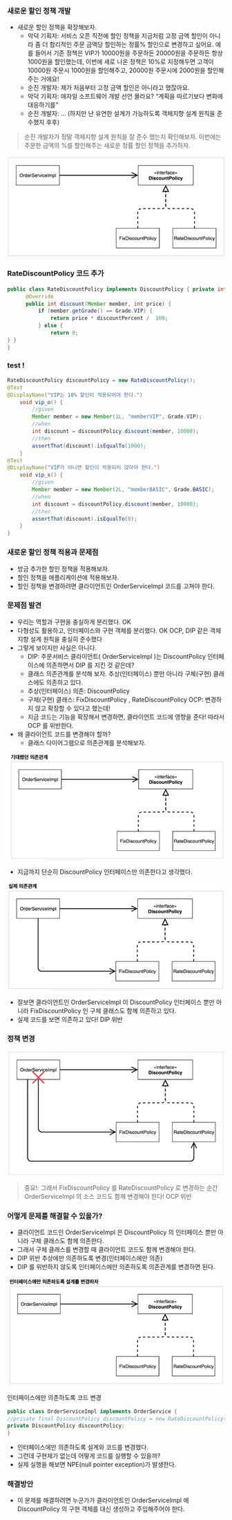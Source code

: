 ### 새로운 할인 정책 개발
- 새로운 할인 정책을 확장해보자.
  - 악덕 기획자: 서비스 오픈 직전에 할인 정책을 지금처럼 고정 금액 할인이 아니라 좀 더 합리적인 주문 금액당 할인하는 정률% 할인으로 변경하고 싶어요. 예를 들어서 기존 정책은 VIP가 10000원을 주문하든 20000원을 주문하든 항상 1000원을 할인했는데, 이번에 새로 나온 정책은 10%로 지정해두면 고객이 10000원 주문시 1000원을 할인해주고, 20000원 주문시에 2000원을 할인해주는 거에요!
  - 순진 개발자: 제가 처음부터 고정 금액 할인은 아니라고 했잖아요.
  - 악덕 기획자: 애자일 소프트웨어 개발 선언 몰라요? “계획을 따르기보다 변화에 대응하기를”
  - 순진 개발자: ... (하지만 난 유연한 설계가 가능하도록 객체지향 설계 원칙을 준수했지 후후)

> 순진 개발자가 정말 객체지향 설계 원칙을 잘 준수 했는지 확인해보자. 이번에는 주문한 금액의 %를
할인해주는 새로운 정률 할인 정책을 추가하자.

![img_8.png](assets/img_8.png)

### RateDiscountPolicy 코드 추가
```java
public class RateDiscountPolicy implements DiscountPolicy { private int discountPercent = 10; //10% 할인
      @Override
      public int discount(Member member, int price) {
          if (member.getGrade() == Grade.VIP) {
              return price * discountPercent /  100;
          } else {
              return 0;
} }
}

```

### test ! 
```java
RateDiscountPolicy discountPolicy = new RateDiscountPolicy();
@Test
@DisplayName("VIP는 10% 할인이 적용되어야 한다.")
    void vip_o() {
        //given
        Member member = new Member(1L, "memberVIP", Grade.VIP);
        //when
        int discount = discountPolicy.discount(member, 10000);
        //then
        assertThat(discount).isEqualTo(1000);
    }
@Test
@DisplayName("VIP가 아니면 할인이 적용되지 않아야 한다.")
    void vip_x() {
        //given
        Member member = new Member(2L, "memberBASIC", Grade.BASIC);
        //when
        int discount = discountPolicy.discount(member, 10000);
        //then
        assertThat(discount).isEqualTo(0);
    }
}
```
### 새로운 할인 정책 적용과 문제점
- 방금 추가한 할인 정책을 적용해보자.
- 할인 정책을 애플리케이션에 적용해보자.
- 할인 정책을 변경하려면 클라이언트인 OrderServiceImpl 코드를 고쳐야 한다.

### 문제점 발견
- 우리는 역할과 구현을 충실하게 분리했다. OK
- 다형성도 활용하고, 인터페이스와 구현 객체를 분리했다. OK OCP, DIP 같은 객체지향 설계 원칙을 충실히 준수했다
- 그렇게 보이지만 사실은 아니다.
  - DIP: 주문서비스 클라이언트( OrderServiceImpl )는 DiscountPolicy 인터페이스에 의존하면서 DIP 를 지킨 것 같은데?
  - 클래스 의존관계를 분석해 보자. 추상(인터페이스) 뿐만 아니라 구체(구현) 클래스에도 의존하고 있다.
  - 추상(인터페이스) 의존: DiscountPolicy
  - 구체(구현) 클래스: FixDiscountPolicy , RateDiscountPolicy OCP: 변경하지 않고 확장할 수 있다고 했는데!
  - 지금 코드는 기능을 확장해서 변경하면, 클라이언트 코드에 영향을 준다! 따라서 OCP 를 위반한다.
- 왜 클라이언트 코드를 변경해야 할까?
  - 클래스 다이어그램으로 의존관계를 분석해보자. 

![img_9.png](assets/img_9.png)
- 지금까지 단순히 DiscountPolicy 인터페이스만 의존한다고 생각했다.

![img_10.png](assets/img_10.png)
- 잘보면 클라이언트인 OrderServiceImpl 이 DiscountPolicy 인터페이스 뿐만 아니라 FixDiscountPolicy 인 구체 클래스도 함께 의존하고 있다.
- 실제 코드를 보면 의존하고 있다! DIP 위반

### 정책 변경
![img_11.png](assets/img_11.png)
> 중요!: 그래서 FixDiscountPolicy 를 RateDiscountPolicy 로 변경하는 순간 OrderServiceImpl 의 소스 코드도 함께 변경해야 한다! OCP 위반

### 어떻게 문제를 해결할 수 있을가?
- 클라이언트 코드인 OrderServiceImpl 은 DiscountPolicy 의 인터페이스 뿐만 아니라 구체 클래스도 함께 의존한다.
- 그래서 구체 클래스를 변경할 때 클라이언트 코드도 함께 변경해야 한다.
- DIP 위반 추상에만 의존하도록 변경(인터페이스에만 의존)
- DIP 를 위반하지 않도록 인터페이스에만 의존하도록 의존관계를 변경하면 된다.

![img_12.png](assets/img_12.png)


인터페이스에만 의존하도록 코드 변경
```java
public class OrderServiceImpl implements OrderService {
//private final DiscountPolicy discountPolicy = new RateDiscountPolicy();
private DiscountPolicy discountPolicy;
}
```

- 인터페이스에만 의존하도록 설계와 코드를 변경했다.
- 그런데 구현체가 없는데 어떻게 코드를 실행할 수 있을까?
- 실제 실행을 해보면 NPE(null pointer exception)가 발생한다.

### 해결방안
- 이 문제를 해결하려면 누군가가 클라이언트인 OrderServiceImpl 에 DiscountPolicy 의 구현 객체를 대신 생성하고 주입해주어야 한다.

